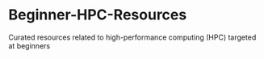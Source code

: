 # Beginner-HPC-Resources
Curated resources related to high-performance computing (HPC) targeted at beginners
